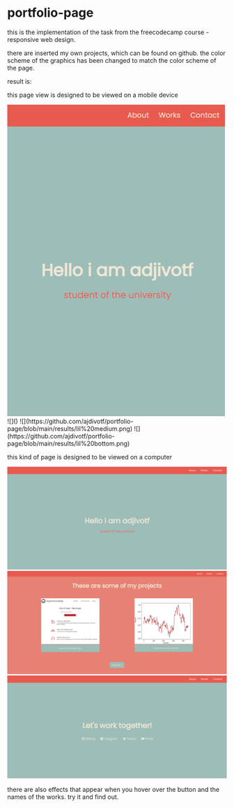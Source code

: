 # portfolio-page

this is the implementation of the task from the freecodecamp course - responsive web design. 

there are inserted my own projects, which can be found on github. the color scheme of the graphics has been changed to match the color scheme of the page.

result is:

this page view is designed to be viewed on a mobile device

<img src="https://github.com/ajdivotf/portfolio-page/blob/main/results/lil%20top.png" width="500">
![]()
![](https://github.com/ajdivotf/portfolio-page/blob/main/results/lil%20medium.png)
![](https://github.com/ajdivotf/portfolio-page/blob/main/results/lil%20bottom.png)

this kind of page is designed to be viewed on a computer

![](https://github.com/ajdivotf/portfolio-page/blob/main/results/big%20top.png)
![](https://github.com/ajdivotf/portfolio-page/blob/main/results/big%20medium.png)
![](https://github.com/ajdivotf/portfolio-page/blob/main/results/big%20bottom.png)

there are also effects that appear when you hover over the button and the names of the works. try it and find out.
